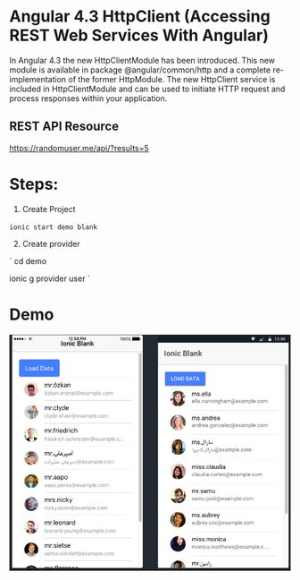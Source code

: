 
# Angular 4.3 HttpClient (Accessing REST Web Services With Angular)

In Angular 4.3 the new HttpClientModule has been introduced. This new module is available in package @angular/common/http and a complete re-implementation of the former HttpModule. The new HttpClient service is included in HttpClientModule and can be used to initiate HTTP request and process responses within your application.

## REST API Resource

https://randomuser.me/api/?results=5

# Steps:

1. Create Project

` ionic start demo blank `

2. Create provider

`
cd demo

ionic g provider user
`

# Demo

<img src="httpcommon.png">
